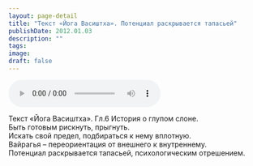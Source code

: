 ```yaml
---
layout: page-detail
title: "Текст «Йога Васиштха». Потенциал раскрывается тапасьей"
publishDate: 2012.01.03
description: ""
tags:
image:
draft: false
---
```


<audio title="2012.01.03 - Текст «Йога Васиштха». Потенциал раскрывается тапасьей.mp3" src="https://filer-api.advayta.org/v1.0/public/files/74942" controls=""></audio>

 Текст «Йога Васиштха». Гл.6 История о глупом слоне.  
 Быть готовым рискнуть, прыгнуть.   
 Искать свой предел, подбираться к нему вплотную.  
 Вайрагья – переориентация от внешнего к внутреннему.  
 Потенциал раскрывается тапасьей, психологическим отрешением.  

  
